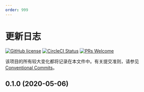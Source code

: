 ```yaml
---
order: 999
---
```


# 更新日志

[![GitHub license](https://img.shields.io/badge/license-MIT-blue.svg)](https://github.com/tolerance-go/sq/blob/master/LICENSE) [![CircleCI Status](https://circleci.com/gh/tolerance-go/sq.svg?style=shield&circle-token=:circle-token)](https://circleci.com/gh/tolerance-go/sq) [![PRs Welcome](https://img.shields.io/badge/PRs-welcome-brightgreen.svg)](https://github.com/tolerance-go/sq/pulls)

该项目的所有较大变化都将记录在本文件中。有关提交准则，请参见[Conventional Commits](https://conventionalcommits.org)。

## 0.1.0 (2020-05-06)
